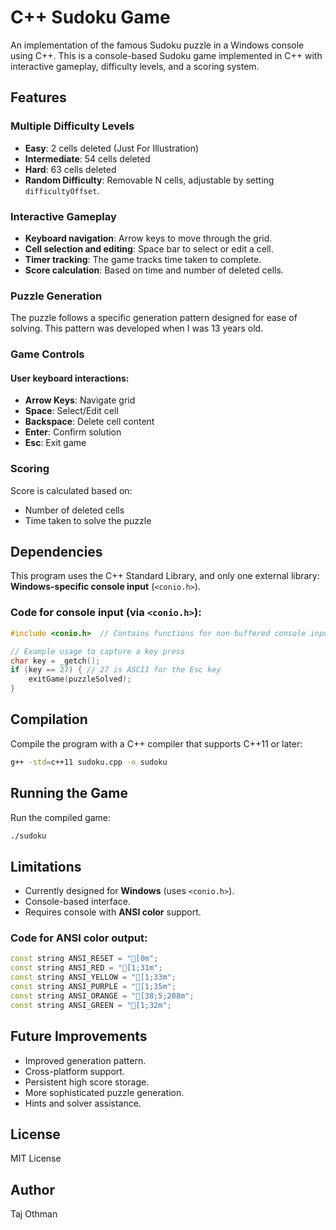 
# C++ Sudoku Game
An implementation of the famous Sudoku puzzle in a Windows console using C++.
This is a console-based Sudoku game implemented in C++ with interactive gameplay, difficulty levels, and a scoring system.

## Features

### Multiple Difficulty Levels
- **Easy**: 2 cells deleted (Just For Illustration)
- **Intermediate**: 54 cells deleted
- **Hard**: 63 cells deleted
- **Random Difficulty**: Removable N cells, adjustable by setting `difficultyOffset`.

### Interactive Gameplay
- **Keyboard navigation**: Arrow keys to move through the grid.
- **Cell selection and editing**: Space bar to select or edit a cell.
- **Timer tracking**: The game tracks time taken to complete.
- **Score calculation**: Based on time and number of deleted cells.

### Puzzle Generation
The puzzle follows a specific generation pattern designed for ease of solving. This pattern was developed when I was 13 years old.

### Game Controls
#### User keyboard interactions:
- **Arrow Keys**: Navigate grid
- **Space**: Select/Edit cell
- **Backspace**: Delete cell content
- **Enter**: Confirm solution
- **Esc**: Exit game

### Scoring
Score is calculated based on:
- Number of deleted cells
- Time taken to solve the puzzle

## Dependencies
This program uses the C++ Standard Library, and only one external library: **Windows-specific console input** (`<conio.h>`).

### Code for console input (via `<conio.h>`):
```cpp
#include <conio.h>  // Contains functions for non-buffered console input (_getch() on Windows)

// Example usage to capture a key press
char key = _getch();
if (key == 27) { // 27 is ASCII for the Esc key
    exitGame(puzzleSolved);
}
```

## Compilation
Compile the program with a C++ compiler that supports C++11 or later:
```bash
g++ -std=c++11 sudoku.cpp -o sudoku
```

## Running the Game
Run the compiled game:
```bash
./sudoku
```

## Limitations
- Currently designed for **Windows** (uses `<conio.h>`).
- Console-based interface.
- Requires console with **ANSI color** support.

### Code for ANSI color output:
```cpp
const string ANSI_RESET = "[0m";
const string ANSI_RED = "[1;31m";
const string ANSI_YELLOW = "[1;33m";
const string ANSI_PURPLE = "[1;35m";
const string ANSI_ORANGE = "[38;5;208m";
const string ANSI_GREEN = "[1;32m";
```

## Future Improvements
- Improved generation pattern.
- Cross-platform support.
- Persistent high score storage.
- More sophisticated puzzle generation.
- Hints and solver assistance.

## License
MIT License

## Author
Taj Othman
